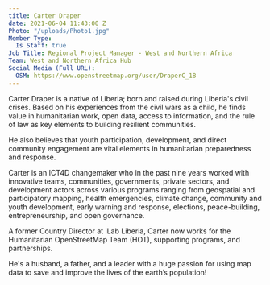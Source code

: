```yaml
---
title: Carter Draper
date: 2021-06-04 11:43:00 Z
Photo: "/uploads/Photo1.jpg"
Member Type:
  Is Staff: true
Job Title: Regional Project Manager - West and Northern Africa
Team: West and Northern Africa Hub
Social Media (Full URL):
  OSM: https://www.openstreetmap.org/user/DraperC_18
---
```


Carter Draper is a native of Liberia; born and raised during Liberia's civil crises. Based on his experiences from the civil wars as a child, he finds value in humanitarian work, open data, access to information, and the rule of law as key elements to building resilient communities. 

He also believes that youth participation, development, and direct community engagement are vital elements in humanitarian preparedness and response.

Carter is an ICT4D changemaker who in the past nine years worked with innovative teams, communities, governments, private sectors, and development actors across various programs ranging from geospatial and participatory mapping, health emergencies, climate change, community and youth development, early warning and response, elections,  peace-building, entrepreneurship, and open governance.
 
A former Country Director at iLab Liberia, Carter now works for the Humanitarian OpenStreetMap Team (HOT), supporting programs, and partnerships.

He's a husband, a father, and a leader with a huge passion for using map data to save and improve the lives of the earth’s population!